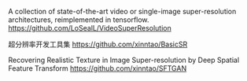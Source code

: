 A collection of state-of-the-art video or single-image super-resolution architectures, reimplemented in tensorflow.
https://github.com/LoSealL/VideoSuperResolution

超分辨率开发工具集
https://github.com/xinntao/BasicSR

Recovering Realistic Texture in Image Super-resolution by Deep Spatial Feature Transform
https://github.com/xinntao/SFTGAN